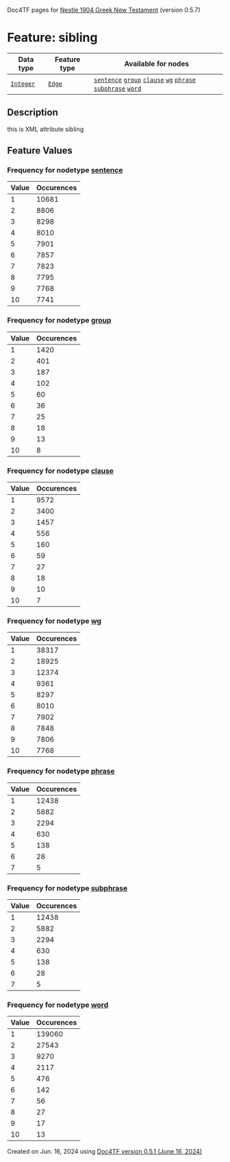 Doc4TF pages for [Nestle 1904 Greek New Testament](https://github.com/saulocantanhede/tfgreek2/tree/main/tf) (version 0.5.7)
# Feature: sibling
Data type|Feature type|Available for nodes
---|---|---
[`Integer`](featuresbydatatype.md#integer)|[`Edge`](featuresbytype.md#edge)| [`sentence`](featuresbynodetype.md#sentence)  [`group`](featuresbynodetype.md#group)  [`clause`](featuresbynodetype.md#clause)  [`wg`](featuresbynodetype.md#wg)  [`phrase`](featuresbynodetype.md#phrase)  [`subphrase`](featuresbynodetype.md#subphrase)  [`word`](featuresbynodetype.md#word) 
## Description
this is XML attribute sibling
## Feature Values
### Frequency for nodetype [sentence](featuresbynodetype.md#sentence)
Value|Occurences
---|---
1|10681
2|8806
3|8298
4|8010
5|7901
6|7857
7|7823
8|7795
9|7768
10|7741
### Frequency for nodetype [group](featuresbynodetype.md#group)
Value|Occurences
---|---
1|1420
2|401
3|187
4|102
5|60
6|36
7|25
8|18
9|13
10|8
### Frequency for nodetype [clause](featuresbynodetype.md#clause)
Value|Occurences
---|---
1|9572
2|3400
3|1457
4|556
5|160
6|59
7|27
8|18
9|10
10|7
### Frequency for nodetype [wg](featuresbynodetype.md#wg)
Value|Occurences
---|---
1|38317
2|18925
3|12374
4|9361
5|8297
6|8010
7|7902
8|7848
9|7806
10|7768
### Frequency for nodetype [phrase](featuresbynodetype.md#phrase)
Value|Occurences
---|---
1|12438
2|5882
3|2294
4|630
5|138
6|28
7|5
### Frequency for nodetype [subphrase](featuresbynodetype.md#subphrase)
Value|Occurences
---|---
1|12438
2|5882
3|2294
4|630
5|138
6|28
7|5
### Frequency for nodetype [word](featuresbynodetype.md#word)
Value|Occurences
---|---
1|139060
2|27543
3|9270
4|2117
5|476
6|142
7|56
8|27
9|17
10|13
 

Created on Jun. 16, 2024 using [Doc4TF version 0.5.1 (June 16, 2024)](https://github.com/tonyjurg/Doc4TF/blob/main/CreateFeatureDoc.ipynb) 